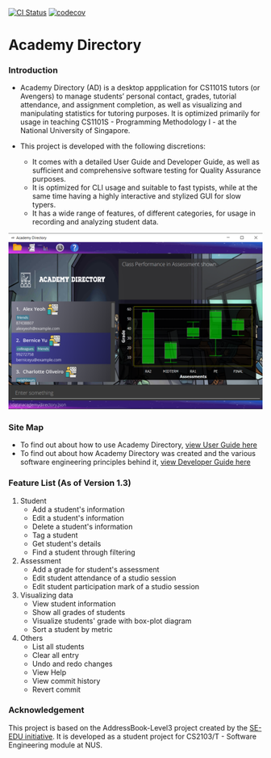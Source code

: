 [![CI Status](https://github.com/AY2122S1-CS2103T-T15-3/tp/actions/workflows/gradle.yml/badge.svg)](https://github.com/AY2122S1-CS2103T-T15-3/tp/actions)
[![codecov](https://codecov.io/gh/AY2122S1-CS2103T-T15-3/tp/branch/master/graph/badge.svg?token=2XF6JTBSXF)](https://codecov.io/gh/AY2122S1-CS2103T-T15-3/tp)

# Academy Directory

### Introduction

* Academy Directory (AD) is a desktop appplication for CS1101S tutors (or Avengers) to manage students’ personal
  contact, grades, tutorial attendance, and assignment completion, as well as visualizing and manipulating statistics for tutoring purposes.
  It is optimized primarily for usage in teaching CS1101S - Programming Methodology I - at the National University of Singapore.<br>

* This project is developed with the following discretions:
  * It comes with a detailed User Guide and Developer Guide, as well as sufficient and comprehensive software testing for Quality Assurance purposes.
  * It is optimized for CLI usage and suitable to fast typists, while at the same time having a highly interactive and stylized GUI for slow typers.
  * It has a wide range of features, of different categories, for usage in recording and analyzing student data.

![Ui](docs/images/Ui.png)

### Site Map

* To find out about how to use Academy Directory, [view User Guide here](https://ay2122s1-cs2103t-t15-3.github.io/tp/UserGuide.html)
* To find out about how Academy Directory was created and the various software engineering principles behind it, [view Developer Guide here](https://ay2122s1-cs2103t-t15-3.github.io/tp/DeveloperGuide.html)

### Feature List (As of Version 1.3)
1. Student
    * Add a student's information
    * Edit a student's information
    * Delete a student's information
    * Tag a student
    * Get student's details
    * Find a student through filtering
2. Assessment
    * Add a grade for student's assessment
    * Edit student attendance of a studio session
    * Edit student participation mark of a studio session
4. Visualizing data
    * View student information
    * Show all grades of students
    * Visualize students' grade with box-plot diagram
    * Sort a student by metric
5. Others
    * List all students
    * Clear all entry
    * Undo and redo changes
    * View Help
    * View commit history
    * Revert commit

### Acknowledgement

This project is based on the AddressBook-Level3 project
created by the [SE-EDU initiative](https://se-education.org).
It is developed as a student project for CS2103/T - Software Engineering module at NUS.
